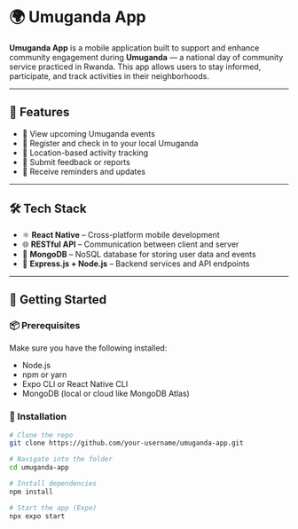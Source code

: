 # 🌍 Umuganda App

**Umuganda App** is a mobile application built to support and enhance community engagement during **Umuganda** — a national day of community service practiced in Rwanda. 
This app allows users to stay informed, participate, and track activities in their neighborhoods.

---

## 📱 Features

- 📅 View upcoming Umuganda events
- 🧹 Register and check in to your local Umuganda
- 📍 Location-based activity tracking
- 📝 Submit feedback or reports
- 🔔 Receive reminders and updates

---

## 🛠 Tech Stack

- ⚛️ **React Native** – Cross-platform mobile development
- 🌐 **RESTful API** – Communication between client and server
- 🍃 **MongoDB** – NoSQL database for storing user data and events
- 🧠 **Express.js + Node.js** – Backend services and API endpoints

---

## 🚀 Getting Started

### 📦 Prerequisites

Make sure you have the following installed:

- Node.js
- npm or yarn
- Expo CLI or React Native CLI
- MongoDB (local or cloud like MongoDB Atlas)

### 🔧 Installation

```bash
# Clone the repo
git clone https://github.com/your-username/umuganda-app.git

# Navigate into the folder
cd umuganda-app

# Install dependencies
npm install

# Start the app (Expo)
npx expo start
